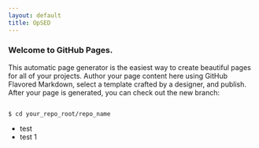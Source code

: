 ```yaml
---
layout: default
title: OpSED
---
```

### Welcome to GitHub Pages.

This automatic page generator is the easiest way to create beautiful pages for all of your projects. Author your page content here using GitHub Flavored Markdown, select a template crafted by a designer, and publish. After your page is generated, you can check out the new branch:

```

$ cd your_repo_root/repo_name

```

* test
* test 1